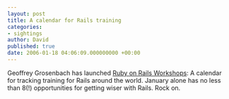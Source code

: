 ```yaml
---
layout: post
title: A calendar for Rails training
categories:
- sightings
author: David
published: true
date: 2006-01-18 04:06:09.000000000 +00:00
---
```

<p>Geoffrey Grosenbach has launched <a href="http://rubyonrailsworkshops.com/">Ruby on Rails Workshops</a>: A calendar for tracking training for Rails around the world. January alone has no less than 8(!) opportunities for getting wiser with Rails. Rock on.</p>